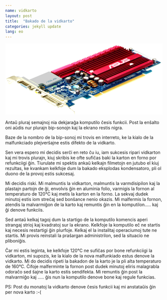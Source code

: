 ```yaml
---
name: vidkarto
layout: post
title:  "Bakado de la vidkarto"
categories: jekyll update
lang: eo
---
```

![Bild](../../bildoj/asus-en7300tc512.jpg)

Antaŭ pluraj semajnoj nia dekjaraĝa komputilo ĉesis funkcii. Post la enŝalto oni aŭdis nur plurajn bip-sonojn kaj la ekrano restis nigra.  

Baze de la nombro de la bip-sonoj mi trovis en interreto, ke la kialo de la malfunkciado plejverŝajne estis difekto de la vidkarto. 

Sen vera espero mi decidis serĉi en reto ĉu iu, iam sukcesis ripari vidkarton kaj mi trovis plurajn, kiuj skribis ke ofte sufiĉas baki la karton en forno por refunkciigi ĝin. Tiurulate mi spektis ankaŭ kelkajn filmetojn en jutubo el kiuj rezultas, ke kvankam kelkfoje dum la bakado eksplodas kondensatoro, pli ol duono de la provoj estis sukcesaj.

Mi decidis riski. Mi malmuntis la vidkarton, malmuntis la varmdisipilon kaj la plastajn partojn de ĝi, envolvis ĝin en aluminia folio, varmigis la fornon al temperaturo de 120°C kaj metis la karton en la forno. La sekvaj dudek minutoj estis iom streĉaj sed bonŝance nenio okazis. Mi malfermis la fornon, atendis la malvarmiĝon de la karto kaj remuntis ĝin en la komputilon..... kaj ĝi denove funkciis. 

Sed antaŭ kelkaj tagoj dum la startigo de la komputilo komencis aperi strangaj strioj kaj kvadratoj sur la ekrano. Kelkfoje la komputilo eĉ ne startis kaj necesis restartigi ĝin plurfoje. Kelkaj el la instalitaj operaciumoj tute ne startis. Mi provis reinstali la praŝargan administrilon, sed la situacio ne pliboniĝis. 

Ĉar mi estis leginta, ke kelkfoje 120°C ne sufiĉas por bone refunkciigi la vidkarton, mi supozis, ke la kialo de la nova malfunkiado estus denove la vidkarto. Mi do decidis ripeti la bakadon de la karto je la pli alta temperaturo de 160°C. Ĉifoje malferminte la fornon post dudek minutoj eliris malagrabla odoraĉo sed ŝajne la karto estis sendifekta. Mi remuntis ĝin post la malvarmiĝo kaj ..... ĝis nun la komputilo denove bone kaj regule funkcias.

PS: Post du monatoj la vidkarto denove ĉesis funkcii kaj mi anstataŭis ĝin per nova karto :-(